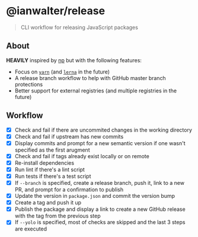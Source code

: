 # @ianwalter/release
> CLI workflow for releasing JavaScript packages

## About

**HEAVILY** inspired by [np][npUrl] but with the following features:

* Focus on [`yarn`][yarnUrl] (and [`lerna`][lernaUrl] in the future)
* A release branch workflow to help with GitHub master branch protections
* Better support for external registries (and multiple registries in the future)

## Workflow

- [x] Check and fail if there are uncommited changes in the working directory
- [x] Check and fail if upstream has new commits
- [x] Display commits and prompt for a new semantic version if one wasn't
      specified as the first arugment
- [x] Check and fail if tags already exist locally or on remote
- [x] Re-install dependencies
- [x] Run lint if there's a lint script
- [x] Run tests if there's a test script
- [x] If `--branch` is specified, create a release branch, push it, link to a
      new PR, and prompt for a confirmation to publish
- [x] Update the version in `package.json` and commit the version bump
- [x] Create a tag and push it up
- [x] Publish the package and display a link to create a new GitHub release with
      the tag from the previous step
- [x] If `--yolo` is specified, most of checks are skipped and the last 3 steps
      are executed

[npUrl]: https://github.com/sindresorhus/np
[yarnUrl]: https://yarnpkg.com/en/
[lernaUrl]: https://lerna.js.org/

